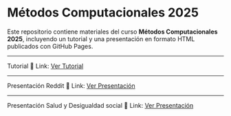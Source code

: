 # Métodos Computacionales 2025  

Este repositorio contiene materiales del curso **Métodos Computacionales 2025**, incluyendo un tutorial y una presentación en formato HTML publicados con GitHub Pages.  

---

Tutorial 🔗 Link: [Ver Tutorial](https://cristobal-mejias-g.github.io/Metodos-Computacionales-2025/Tutorial.html)  


---

Presentación Reddit 🔗 Link: [Ver Presentación](https://cristobal-mejias-g.github.io/Metodos-Computacionales-2025/Presentación.html)  


---

Presentación Salud y Desigualdad social 🔗 Link: [Ver Presentación](https://cristobal-mejias-g.github.io/Metodos-Computacionales-2025/mc_presentacion.html) 
